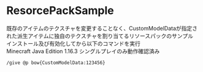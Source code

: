 # ResorcePackSample
既存のアイテムのテクスチャを変更することなく、CustomModelDataが指定された派生アイテムに独自のテクスチャを割り当てるリソースパックのサンプル
インストール及び有効化してから以下のコマンドを実行  
Minecraft Java Edition 1.16.3 シングルプレイのみ動作確認済み
```
/give @p bow{CustomModelData:123456}
```
